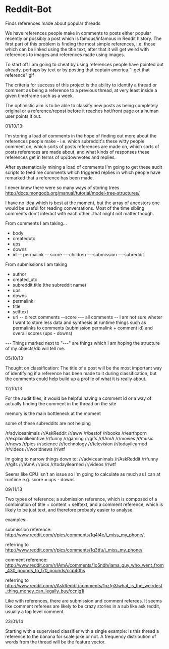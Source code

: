 Reddit-Bot
==========

Finds references made about popular threads

We have references people make in comments to posts either popular recently or
possibly a post which is famous/infamous in Reddit history. The first part of
this problem is finding the most simple references, i.e. those which can be 
linked using the title text, after that it will get weird with references to
images and references made using images.

To start off I am going to cheat by using references people have pointed out
already, perhaps by text or by posting that captain america "I get that 
reference" gif

The criteria for success of this project is the ability to identify a thread
or comment as being a reference to a previous thread, at very least inside a
given timeframe such as a week.

The optimistic aim is to be able to classify new posts as being completely
original or a reference/repost before it reaches hot/front page or a human
user points it out.


01/10/13:

I'm storing a load of comments in the hope of finding out more about
the references people make - i.e. which subreddit's these witty people comment
on, which sorts of posts references are made on, which sorts of posts references are
made about, and what kinds of responses these references get in terms of up/downvotes
and replies.

After systematically mining a load of comments I'm going to get these audit scripts
to feed me comments which triggered replies in which people have remarked that a
reference has been made.

I never knew there were so many ways of storing trees http://docs.mongodb.org/manual/tutorial/model-tree-structures/

I have no idea which is best at the moment, but the array of ancestors one would
be useful for reading conversations. Most of the time sibling comments don't interact
with each other...that might not matter though.

From comments I am taking...

- body
- createdutc
- ups
- downs
- id
-- permalink
-- score
---children
---submission
---subreddit

From submissions I am taking

- author
- created_utc
- subreddit.title (the subreddit name)
- ups
- downs
- permalink
- title
- selftext
- url
-- direct comments
--score
--- all comments
-- I am not sure wheter I want to store less data and synthesis at runtime things such as
permalinks to comments (submission permalink + comment id) and overall scores (ups - downs)

--- Things marked next to "---" are things which I am hoping the structure of my objects/db
will tell me.


05/10/13

Thought on classification: The title of a post will be the most important way of identifying
if a reference has been made to it during classification, but the comments could help build up
a profile of what it is really about.

12/10/13

For the audit files, it would be helpful having a comment id or a way of actually finding the comment in the thread
on the site

memory is the main bottleneck at the moment

some of these subreddits are not helping


/r/adviceanimals
/r/AskReddit
/r/aww
/r/bestof
/r/books
/r/earthporn
/r/explainlikeimfive
/r/funny
/r/gaming
/r/gifs
/r/IAmA
/r/movies
/r/music
/r/news
/r/pics
/r/science
/r/technology
/r/television
/r/todayilearned
/r/videos
/r/worldnews
/r/wtf

Im going to narrow things down to:
/r/adviceanimals
/r/AskReddit
/r/funny
/r/gifs
/r/IAmA
/r/pics
/r/todayilearned
/r/videos
/r/wtf

Seems like CPU isn't an issue so I'm going to calculate as much as I can at runtime e.g. score = ups - downs

09/11/13

Two types of reference; a submission reference, which is composed of a combination of title + content + selftext,
and a comment reference, which is likely to be just text, and therefore probably easier to analyse.

examples:

submission reference: http://www.reddit.com/r/pics/comments/1q4i4e/i_miss_my_phone/,

referring to http://www.reddit.com/r/pics/comments/1q3tfu/i_miss_my_phone/

comment reference: http://www.reddit.com/r/IAmA/comments/1o5ndh/iama_guy_who_went_from_430_pounds_to_170_pounds/ccp40hs

referring to http://www.reddit.com/r/AskReddit/comments/1nzfg3/what_is_the_weirdest_thing_money_can_legally_buy/ccnjg1i

Like with references, there are submission and comment referees. It seems like comment referees are likely to be
crazy stories in a sub like ask reddit, usually a top level comment.

23/01/14

Starting with a supervised classifier with a single example: Is this thread a reference to the banana for scale joke or not. A frequency distribution of words from the thread will be the feature vector.
